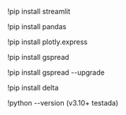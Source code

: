 !pip install streamlit

!pip install pandas

!pip install plotly.express

!pip install gspread

!pip install gspread --upgrade

!pip install delta

!python --version (v3.10+ testada)
